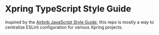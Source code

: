 # Xpring TypeScript Style Guide

Inspired by the [Airbnb JavaScript Style Guide](https://github.com/airbnb/javascript), this repo is mostly a way to centralize ESLint configuration for various Xpring projects.
